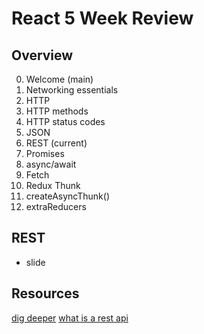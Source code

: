 # React 5 Week Review

## Overview
00. Welcome (main)
01. Networking essentials 
02. HTTP 
03. HTTP methods
04. HTTP status codes
05. JSON
06. REST (current)
07. Promises
08. async/await
09. Fetch
10. Redux Thunk
11. createAsyncThunk()
12. extraReducers

## REST 
* slide

## Resources
[dig deeper](https://www.codecademy.com/article/what-is-rest)
[what is a rest api](https://www.youtube.com/watch?v=lsMQRaeKNDk)
